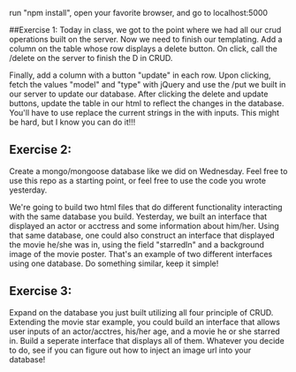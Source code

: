 run "npm install", open your favorite browser, and go to localhost:5000

##Exercise 1:
 Today in class, we got to the point where we had all our crud operations built on the server. Now we need to finish our templating. Add a column on the table whose row displays a delete button. On click, call the /delete on the server to finish the D in CRUD.
 
  Finally, add a column with a button "update" in each row. Upon clicking, fetch the values "model" and "type" with jQuery and use the /put we built in our server to update our database. After clicking the delete and update buttons, update the table in our html to reflect the changes in the database. You'll have to use replace the current strings in the <td> with inputs. This might be hard, but I know you can do it!!!

## Exercise 2: 
  Create a mongo/mongoose database like we did on Wednesday. Feel free to use this repo as a starting point, or feel free to use the code you wrote yesterday. 
  
  We're going to build two html files that do different functionality interacting with the same database you build. Yesterday, we built an interface that displayed an actor or acctress and some information about him/her. Using that same database, one could also construct an interface that displayed the movie he/she was in, using the field "starredIn" and a background image of the movie poster. That's an example of two different interfaces using one database. Do something similar, keep it simple!

## Exercise 3:
  Expand on the database you just built utilizing all four principle of CRUD. Extending the movie star example, you could build an interface that allows user inputs of an actor/acctres, his/her age, and a movie he or she starred in. Build a seperate interface that displays all of them. Whatever you decide to do, see if you can figure out how to inject an image url into your database!
